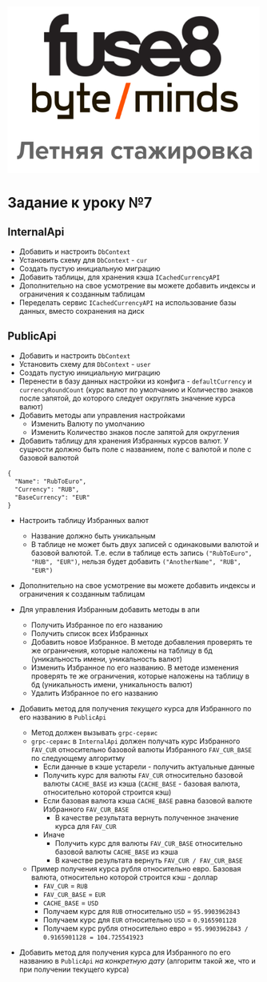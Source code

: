 <p align="center">
  <img src="../assets/logo.png" alt="logo" title="Летняя стажировка fuse8/byteminds"/>
</p>

# Задание к уроку №7

## InternalApi

- Добавить и настроить `DbContext`
- Установить схему для `DbContext` - `cur`
- Создать пустую инициальную миграцию
- Добавить таблицы, для хранения кэша `ICachedCurrencyAPI`
- Дополнительно на свое усмотрение вы можете добавить индексы и ограничения к созданным таблицам
- Переделать сервис `ICachedCurrencyAPI` на использование базы данных, вместо сохранения на диск

## PublicApi

- Добавить и настроить `DbContext`
- Установить схему для `DbContext` - `user`
- Создать пустую инициальную миграцию
- Перенести в базу данных настройки из конфига - `defaultCurrency` и `currencyRoundCount` (курс валют по умолчанию и Количество знаков после запятой, до которого следует округлять значение курса валют)
- Добавить методы апи управления настройками
  - Изменить Валюту по умолчанию
  - Изменить Количество знаков после запятой для округления
- Добавить таблицу для хранения Избранных курсов валют. У сущности должно быть поле с названием, поле с валютой и поле с базовой валютой

```
{
  "Name": "RubToEuro",
  "Currency": "RUB",
  "BaseCurrency": "EUR"
}
```

- Настроить таблицу Избранных валют
  - Название должно быть уникальным
  - В таблице не может быть двух записей с одинаковыми валютой и базовой валютой. Т.е. если в таблице есть запись `("RubToEuro", "RUB", "EUR")`, нельзя будет добавить `("AnotherName", "RUB", "EUR")`
- Дополнительно на свое усмотрение вы можете добавить индексы и ограничения к созданным таблицам

- Для управления Избранным добавить методы в апи

  - Получить Избранное по его названию
  - Получить список всех Избранных
  - Добавить новое Избранное. В методе добавления проверять те же ограничения, которые наложены на таблицу в бд (уникальность имени, уникальность валют)
  - Изменить Избранное по его названию. В методе изменения проверять те же ограничения, которые наложены на таблицу в бд (уникальность имени, уникальность валют)
  - Удалить Избранное по его названию

- Добавить метод для получения _текущего_ курса для Избранного по его названию в `PublicApi`
  - Метод должен вызывать `grpc-сервис`
  - `grpc-сервис` в `InternalApi` должен получать курс Избранного `FAV_CUR` относительно базовой валюты Избранного `FAV_CUR_BASE` по следующему алгоритму
    - Если данные в кэше устарели - получить актуальные данные
    - Получить курс для валюты `FAV_CUR` относительно базовой валюты `CACHE_BASE` из кэша (`CACHE_BASE` - базовая валюта, относительно которой строится кэш)
    - Если базовая валюта кэша `CACHE_BASE` равна базовой валюте Избранного `FAV_CUR_BASE`
      - В качестве результата вернуть полученное значение курса для `FAV_CUR`
    - Иначе
      - Получить курс для валюты `FAV_CUR_BASE` относительно базовой валюты `CACHE_BASE` из кэша
      - В качестве результата вернуть `FAV_CUR / FAV_CUR_BASE`
  - Пример получения курса рубля относительно евро. Базовая валюта, относительно которой строится кэш - доллар
    - `FAV_CUR` = `RUB`
    - `FAV_CUR_BASE` = `EUR`
    - `CACHE_BASE` = `USD`
    - Получаем курс для `RUB` относительно `USD` = `95.9903962843`
    - Получаем курс для `EUR` относительно `USD` = `0.9165901128`
    - Получаем курс рубля относительно евро = `95.9903962843 / 0.9165901128 = 104.725541923`
- Добавить метод для получения курса для Избранного по его названию в `PublicApi` _на конкретную дату_ (алгоритм такой же, что и при получении текущего курса)

